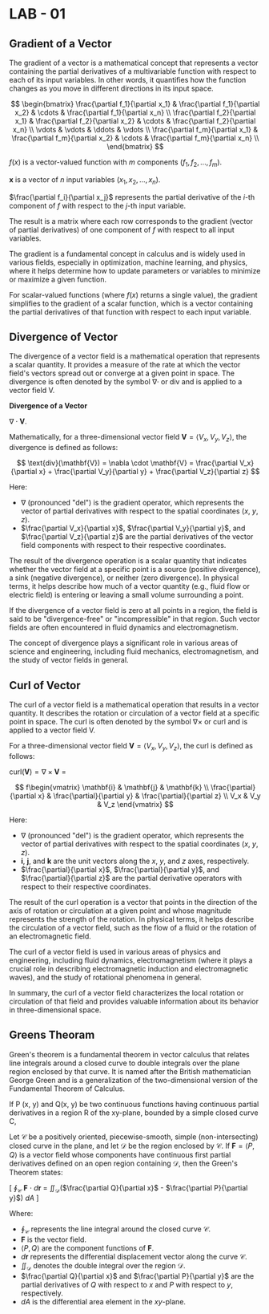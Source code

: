 # LAB - 01
##  Gradient of a Vector 
The gradient of a vector is a mathematical concept that represents a vector containing the partial derivatives of a multivariable function with respect to each of its input variables. In other words, it quantifies how the function changes as you move in different directions in its input space.

$$
\begin{bmatrix}
  \frac{\partial f_1}{\partial x_1} & \frac{\partial f_1}{\partial x_2} & \cdots & \frac{\partial f_1}{\partial x_n} \\
  \frac{\partial f_2}{\partial x_1} & \frac{\partial f_2}{\partial x_2} & \cdots & \frac{\partial f_2}{\partial x_n} \\
  \vdots & \vdots & \ddots & \vdots \\
  \frac{\partial f_m}{\partial x_1} & \frac{\partial f_m}{\partial x_2} & \cdots & \frac{\partial f_m}{\partial x_n} \\
\end{bmatrix}
$$

$f(x)$ is a vector-valued function with $m$ components ($f_1, f_2, \ldots, f_m$).

$\mathbf{x}$ is a vector of $n$ input variables ($x_1, x_2, \ldots, x_n$).

$\frac{\partial f_i}{\partial x_j}$ represents the partial derivative of the $i$-th component of $f$ with respect to the $j$-th input variable.

The result is a matrix where each row corresponds to the gradient (vector of partial derivatives) of one component of $f$ with respect to all input variables.

The gradient is a fundamental concept in calculus and is widely used in various fields, especially in optimization, machine learning, and physics, where it helps determine how to update parameters or variables to minimize or maximize a given function.

For scalar-valued functions (where $f(x)$ returns a single value), the gradient simplifies to the gradient of a scalar function, which is a vector containing the partial derivatives of that function with respect to each input variable.


## Divergence of Vector
The divergence of a vector field is a mathematical operation that represents a scalar quantity. It provides a measure of the rate at which the vector field's vectors spread out or converge at a given point in space. The divergence is often denoted by the symbol ∇· or div and is applied to a vector field V.

**Divergence of a Vector**

$\nabla \cdot \mathbf{V}$.

Mathematically, for a three-dimensional vector field $\mathbf{V} = \langle V_x, V_y, V_z \rangle$, the divergence is defined as follows:

$$
\text{div}(\mathbf{V}) = \nabla \cdot \mathbf{V} = \frac{\partial V_x}{\partial x} + \frac{\partial V_y}{\partial y} + \frac{\partial V_z}{\partial z}
$$

Here:

- $\nabla$ (pronounced "del") is the gradient operator, which represents the vector of partial derivatives with respect to the spatial coordinates ($x$, $y$, $z$).
- $\frac{\partial V_x}{\partial x}$, $\frac{\partial V_y}{\partial y}$, and $\frac{\partial V_z}{\partial z}$ are the partial derivatives of the vector field components with respect to their respective coordinates.

The result of the divergence operation is a scalar quantity that indicates whether the vector field at a specific point is a source (positive divergence), a sink (negative divergence), or neither (zero divergence). In physical terms, it helps describe how much of a vector quantity (e.g., fluid flow or electric field) is entering or leaving a small volume surrounding a point.

If the divergence of a vector field is zero at all points in a region, the field is said to be "divergence-free" or "incompressible" in that region. Such vector fields are often encountered in fluid dynamics and electromagnetism.

The concept of divergence plays a significant role in various areas of science and engineering, including fluid mechanics, electromagnetism, and the study of vector fields in general.


## Curl of Vector
The curl of a vector field is a mathematical operation that results in a vector quantity. It describes the rotation or circulation of a vector field at a specific point in space. The curl is often denoted by the symbol ∇× or curl and is applied to a vector field V.


For a three-dimensional vector field $\mathbf{V} = \langle V_x, V_y, V_z \rangle$, the curl is defined as follows:


$\text{curl}(\mathbf{V}) = \nabla \times \mathbf{V}$ =
 
$$ 
f\begin{vmatrix}
\mathbf{i} & \mathbf{j} & \mathbf{k} \\
\frac{\partial}{\partial x} & \frac{\partial}{\partial y} & \frac{\partial}{\partial z} \\
V_x & V_y & V_z
\end{vmatrix}
$$


Here:

- $\nabla$ (pronounced "del") is the gradient operator, which represents the vector of partial derivatives with respect to the spatial coordinates ($x$, $y$, $z$).
- $\mathbf{i}$, $\mathbf{j}$, and $\mathbf{k}$ are the unit vectors along the $x$, $y$, and $z$ axes, respectively.
- $\frac{\partial}{\partial x}$, $\frac{\partial}{\partial y}$, and $\frac{\partial}{\partial z}$ are the partial derivative operators with respect to their respective coordinates.

The result of the curl operation is a vector that points in the direction of the axis of rotation or circulation at a given point and whose magnitude represents the strength of the rotation. In physical terms, it helps describe the circulation of a vector field, such as the flow of a fluid or the rotation of an electromagnetic field.

The curl of a vector field is used in various areas of physics and engineering, including fluid dynamics, electromagnetism (where it plays a crucial role in describing electromagnetic induction and electromagnetic waves), and the study of rotational phenomena in general.

In summary, the curl of a vector field characterizes the local rotation or circulation of that field and provides valuable information about its behavior in three-dimensional space.

## Greens Theoram 

Green's theorem is a fundamental theorem in vector calculus that relates line integrals around a closed curve to double integrals over the plane region enclosed by that curve. It is named after the British mathematician George Green and is a generalization of the two-dimensional version of the Fundamental Theorem of Calculus.

If P (x, y) and Q(x, y) be two continuous functions having continuous partial derivatives in a region R of the xy-plane,
bounded by a simple closed curve C, 

Let $\mathcal{C}$ be a positively oriented, piecewise-smooth, simple (non-intersecting) closed curve in the plane, and let $\mathcal{D}$ be the region enclosed by $\mathcal{C}$. If $\mathbf{F} = \langle P, Q \rangle$ is a vector field whose components have continuous first partial derivatives defined on an open region containing $\mathcal{D}$, then the Green's Theorem states:

\[
$\oint_{\mathcal{C}}$ $\mathbf{F}$ $\cdot$ $d\mathbf{r}$ = $\iint_{\mathcal{D}}$($\frac{\partial Q}{\partial x}$ - $\frac{\partial P}{\partial y}$) $dA$
\]

Where:
- $\oint_{\mathcal{C}}$ represents the line integral around the closed curve $\mathcal{C}$.
- $\mathbf{F}$ is the vector field.
- $\langle P, Q \rangle$ are the component functions of $\mathbf{F}$.
- $d\mathbf{r}$ represents the differential displacement vector along the curve $\mathcal{C}$.
- $\iint_{\mathcal{D}}$ denotes the double integral over the region $\mathcal{D}$.
- $\frac{\partial Q}{\partial x}$ and $\frac{\partial P}{\partial y}$ are the partial derivatives of $Q$ with respect to $x$ and $P$ with respect to $y$, respectively.
- $dA$ is the differential area element in the $xy$-plane.
